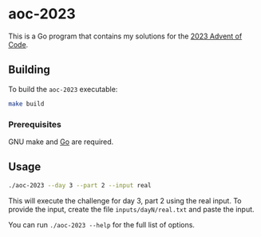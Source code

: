 # aoc-2023

This is a Go program that contains my solutions for the [2023 Advent of Code](https://adventofcode.com/2023).

## Building

To build the `aoc-2023` executable:
```bash
make build
```

### Prerequisites

GNU make and [Go](https://go.dev/doc/install) are required.

## Usage

```bash
./aoc-2023 --day 3 --part 2 --input real
```
This will execute the challenge for day 3, part 2 using the real input.
To provide the input, create the file `inputs/dayN/real.txt` and paste the input.

You can run `./aoc-2023 --help` for the full list of options.
